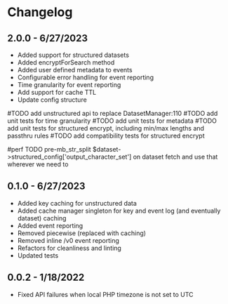 # Changelog

## 2.0.0 - 6/27/2023
* Added support for structured datasets
* Added encryptForSearch method
* Added user defined metadata to events
* Configurable error handling for event reporting
* Time granularity for event reporting
* Add support for cache TTL
* Update config structure

#TODO add unstructured api to replace DatasetManager:110
#TODO add unit tests for time granularity
#TODO add unit tests for metadata
#TODO add unit tests for structured encrypt, including min/max lengths and passthru rules
#TODO add compatibility tests for structured encrypt

#perf TODO
pre-mb_str_split $dataset->structured_config['output_character_set'] on dataset fetch
and use that wherever we need to


## 0.1.0 - 6/27/2023
* Added key caching for unstructured data
* Added cache manager singleton for key and event log (and eventually dataset) caching
* Added event reporting
* Removed piecewise (replaced with caching)
* Removed inline /v0 event reporting
* Refactors for cleanliness and linting
* Updated tests

## 0.0.2 - 1/18/2022
* Fixed API failures when local PHP timezone is not set to UTC
